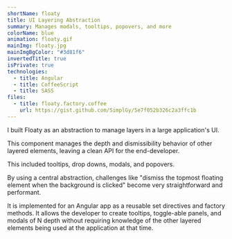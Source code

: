 ```yaml
---
shortName: floaty
title: UI Layering Abstraction
summary: Manages modals, tooltips, popovers, and more
colorName: blue
animation: floaty.gif
mainImg: floaty.jpg
mainImgBgColor: "#3d81f6"
invertedTitle: true
isPrivate: true
technologies:
  - title: Angular
  - title: CoffeeScript
  - title: SASS
files:
  - title: floaty.factory.coffee
    url: https://gist.github.com/SimplGy/5e7f052b326c2a3ffc1b
---
```


I built Floaty as an abstraction to manage layers in a large application's UI.

This component manages the depth and dismissibility behavior of other layered elements, leaving a clean API for the end-developer.

This included tooltips, drop downs, modals, and popovers.

By using a central abstraction, challenges like "dismiss the topmost floating element when the background is clicked" become very straightforward and performant.

It is implemented for an Angular app as a reusable set directives and factory methods. It allows the developer to create tooltips, toggle-able panels,
and modals of N depth without requiring knowledge of the other layered elements being used at the application at that time.